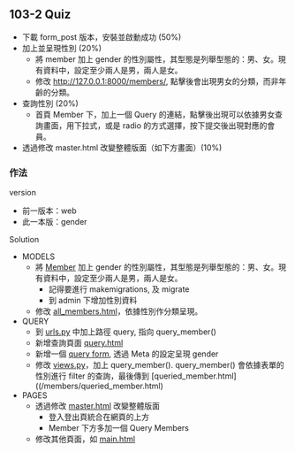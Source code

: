 ## 103-2 Quiz

* 下載 form_post 版本，安裝並啟動成功 (50%)
* 加上並呈現性別 (20%)
  * 將 member 加上 gender 的性別屬性，其型態是列舉型態的：男、女。現有資料中，設定至少兩人是男，兩人是女。
  * 修改 http://127.0.0.1:8000/members/, 點擊後會出現男女的分類，而非年齡的分類。
* 查詢性別 (20%)
  * 首頁 Member 下，加上一個 Query 的連結，點擊後出現可以依據男女查詢畫面，用下拉式，或是 radio 的方式選擇，按下提交後出現對應的會員。
* 透過修改 master.html 改變整體版面（如下方畫面）(10%)

### 作法

version
* 前一版本：web
* 此一本版：gender

Solution
* MODELS
  * 將 [Member](/members/models.py) 加上 gender 的性別屬性，其型態是列舉型態的：男、女。現有資料中，設定至少兩人是男，兩人是女。
    * 記得要進行 makemigrations, 及 migrate
    * 到 admin 下增加性別資料
  * 修改 [all_members.html](/members/templates/all_members.html)，依據性別作分類呈現。
* QUERY
  * 到 [urls.py](/members/urls.py) 中加上路徑 query, 指向 query_member()
  * 新增查詢頁面 [query.html](/members/query_member.html)
  * 新增一個 [query form](/members/forms.py), 透過 Meta 的設定呈現 gender
  * 修改 [views.py](/members/views.py)，加上 query_member(). query_member() 會依據表單的性別進行 filter 的查詢，最後傳到 [queried_member.html]((/members/queried_member.html)
* PAGES
  * 透過修改 [master.html](/members/templates/master.html) 改變整體版面
    * 登入登出頁統合在網頁的上方
    * Member 下方多加一個 Query Members
  * 修改其他頁面，如 [main.html](/members/main.html)  